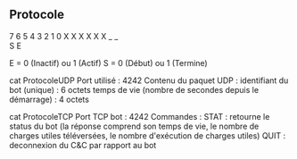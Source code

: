 ## Protocole 

7 6 5 4 3 2 1 0
X X X X X X _ _     
            S E

E = 0 (Inactif) ou 1 (Actif)
S = 0 (Début) ou 1 (Termine)


cat ProtocoleUDP Port utilisé : 4242 Contenu du paquet UDP : identifiant du bot (unique) : 6 octets temps de vie (nombre de secondes depuis le démarrage) : 4 octets

 cat ProtocoleTCP Port TCP bot : 4242 Commandes : STAT : retourne le status du bot (la réponse comprend son temps de vie, le nombre de charges utiles téléversées, le nombre d'exécution de charges utiles) QUIT : deconnexion du C&C par rapport au bot
